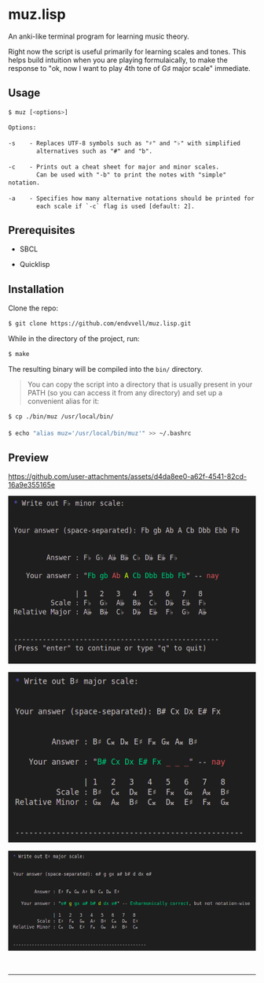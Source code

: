 # muz.lisp

An anki-like terminal program for learning music theory.

Right now the script is useful primarily for learning scales and tones. This helps build intuition when you are playing formulaically, to make the response to "ok, now I want to play 4th tone of G♯ major scale" immediate.

## Usage

```bash
$ muz [<options>]
```

```text
Options:

-s    - Replaces UTF-8 symbols such as "♯" and "♭" with simplified
        alternatives such as "#" and "b".

-c    - Prints out a cheat sheet for major and minor scales.
        Can be used with "-b" to print the notes with "simple" notation.

-a    - Specifies how many alternative notations should be printed for
        each scale if `-c` flag is used [default: 2].
```

## Prerequisites

* SBCL

* Quicklisp

## Installation

Clone the repo:

```bash
$ git clone https://github.com/endvvell/muz.lisp.git
```

While in the directory of the project, run:

```bash
$ make
```

The resulting binary will be compiled into the `bin/` directory.

> You can copy the script into a directory that is usually present in your PATH (so you can access it from any directory) and set up a convenient alias for it:

```bash
$ cp ./bin/muz /usr/local/bin/

$ echo "alias muz='/usr/local/bin/muz'" >> ~/.bashrc
```

## Preview

https://github.com/user-attachments/assets/d4da8ee0-a62f-4541-82cd-16a9e355165e

![muz_preview_2](./preview_assets/muz_preview_2.png)

![muz_preview_3](./preview_assets/muz_preview_3.png)

![muz_preview_4](./preview_assets/muz_preview_4.png)

<br/>

---
